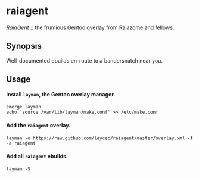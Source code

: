 raiagent
===========

_RaiaGent_ :: the frumious Gentoo overlay from Raiazome and fellows.

## Synopsis

Well-documented ebuilds en-route to a bandersnatch near you.

## Usage

#### Install `layman`, the Gentoo overlay manager.

    emerge layman
    echo 'source /var/lib/layman/make.conf' >> /etc/make.conf

#### Add the `raiagent` overlay.

    layman -o https://raw.github.com/leycec/raiagent/master/overlay.xml -f -a raiagent

#### Add all `raiagent` ebuilds.

    layman -S
